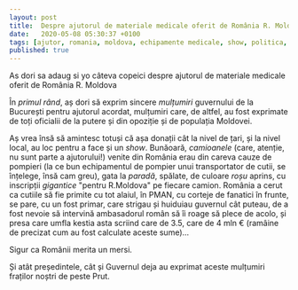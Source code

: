 ```yaml
---
layout: post
title:  Despre ajutorul de materiale medicale oferit de România R. Moldova
date:   2020-05-08 05:30:37 +0100
tags: [ajutor, romania, moldova, echipamente medicale, show, politica, ambasador]
published: true
---
```

As dori sa adaug si yo câteva copeici despre ajutorul de materiale medicale oferit de România R. Moldova

În *primul rând*, aș dori să exprim sincere *mulțumiri* guvernului de la București pentru ajutorul acordat, mulțumiri care, de altfel, au fost exprimate de toți oficialii de la putere și din opoziție și de populația Moldovei.

Aș vrea însă să amintesc totuși că așa donații cât la nivel de țari, și la nivel local, au loc pentru a face și un *show*. Bunăoară, *camioanele* (care, atenție, nu sunt parte a ajutorului!) venite din România erau din careva cauze de pompieri (la ce bun echipamentul de pompier unui transportator de cutii, se înțelege, însă cam greu), gata la *paradă*, spălate, de culoare *roșu* aprins, cu inscripții *gigantice* "pentru R.Moldova" pe fiecare camion. România a cerut ca cutiile să fie primite cu tot alaiul, în PMAN, cu corteje de fanatici în frunte, se pare, cu un fost primar, care strigau și huiduiau guvernul cât puteau, de a fost nevoie să intervină ambasadorul român să îi roage să plece de acolo, și presa care umfla kestia asta scriind care de 3.5, care de 4 mln € (ramâine de precizat cum au fost calculate aceste sume)...
 
Sigur ca Românii merita un mersi.

Și atât președintele, cât și Guvernul deja au exprimat aceste mulțumiri fraților noștri de peste Prut.